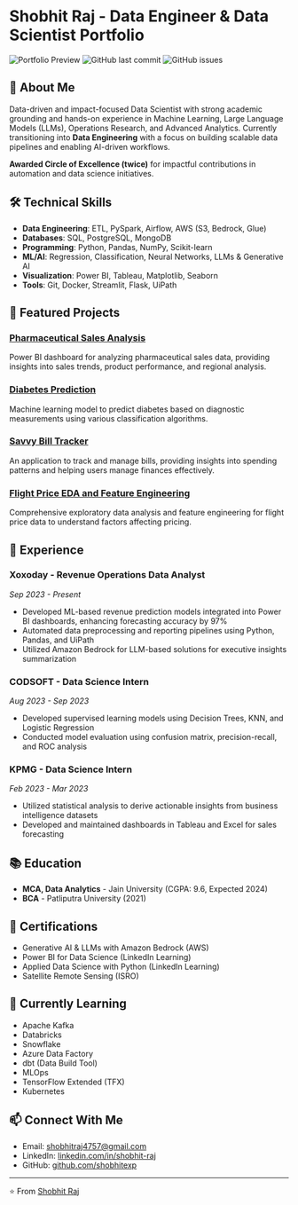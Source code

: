 # Shobhit Raj - Data Engineer & Data Scientist Portfolio

![Portfolio Preview](https://img.shields.io/badge/Portfolio-Live-success)
![GitHub last commit](https://img.shields.io/github/last-commit/your-username/your-repo-name)
![GitHub issues](https://img.shields.io/github/issues/your-username/your-repo-name)

## 🚀 About Me

Data-driven and impact-focused Data Scientist with strong academic grounding and hands-on experience in Machine Learning, Large Language Models (LLMs), Operations Research, and Advanced Analytics. Currently transitioning into **Data Engineering** with a focus on building scalable data pipelines and enabling AI-driven workflows.

**Awarded Circle of Excellence (twice)** for impactful contributions in automation and data science initiatives.

## 🛠️ Technical Skills

- **Data Engineering**: ETL, PySpark, Airflow, AWS (S3, Bedrock, Glue)
- **Databases**: SQL, PostgreSQL, MongoDB
- **Programming**: Python, Pandas, NumPy, Scikit-learn
- **ML/AI**: Regression, Classification, Neural Networks, LLMs & Generative AI
- **Visualization**: Power BI, Tableau, Matplotlib, Seaborn
- **Tools**: Git, Docker, Streamlit, Flask, UiPath

## 📁 Featured Projects

### [Pharmaceutical Sales Analysis](https://github.com/shobhitexp/Pharmaceutical_sales_analysis_Powerbi)
Power BI dashboard for analyzing pharmaceutical sales data, providing insights into sales trends, product performance, and regional analysis.

### [Diabetes Prediction](https://github.com/shobhitexp/Diabetes-Prediction)
Machine learning model to predict diabetes based on diagnostic measurements using various classification algorithms.

### [Savvy Bill Tracker](https://github.com/shobhitexp/savvy-bill-tracker)
An application to track and manage bills, providing insights into spending patterns and helping users manage finances effectively.

### [Flight Price EDA and Feature Engineering](https://github.com/shobhitexp/SRS_Projects_Python/blob/main/Flight%20Price%20EDa%20And%20FE.ipynb)
Comprehensive exploratory data analysis and feature engineering for flight price data to understand factors affecting pricing.

## 💼 Experience

### **Xoxoday** - Revenue Operations Data Analyst
*Sep 2023 - Present*
- Developed ML-based revenue prediction models integrated into Power BI dashboards, enhancing forecasting accuracy by 97%
- Automated data preprocessing and reporting pipelines using Python, Pandas, and UiPath
- Utilized Amazon Bedrock for LLM-based solutions for executive insights summarization

### **CODSOFT** - Data Science Intern
*Aug 2023 - Sep 2023*
- Developed supervised learning models using Decision Trees, KNN, and Logistic Regression
- Conducted model evaluation using confusion matrix, precision-recall, and ROC analysis

### **KPMG** - Data Science Intern
*Feb 2023 - Mar 2023*
- Utilized statistical analysis to derive actionable insights from business intelligence datasets
- Developed and maintained dashboards in Tableau and Excel for sales forecasting

## 📚 Education

- **MCA, Data Analytics** - Jain University (CGPA: 9.6, Expected 2024)
- **BCA** - Patliputra University (2021)

## 📜 Certifications

- Generative AI & LLMs with Amazon Bedrock (AWS)
- Power BI for Data Science (LinkedIn Learning)
- Applied Data Science with Python (LinkedIn Learning)
- Satellite Remote Sensing (ISRO)

## 🌱 Currently Learning

- Apache Kafka
- Databricks
- Snowflake
- Azure Data Factory
- dbt (Data Build Tool)
- MLOps
- TensorFlow Extended (TFX)
- Kubernetes

## 📫 Connect With Me

- Email: shobhitraj4757@gmail.com
- LinkedIn: [linkedin.com/in/shobhit-raj](https://linkedin.com/in/shobhit-raj)
- GitHub: [github.com/shobhitexp](https://github.com/shobhitexp)

---

⭐️ From [Shobhit Raj](https://github.com/shobhitexp)
